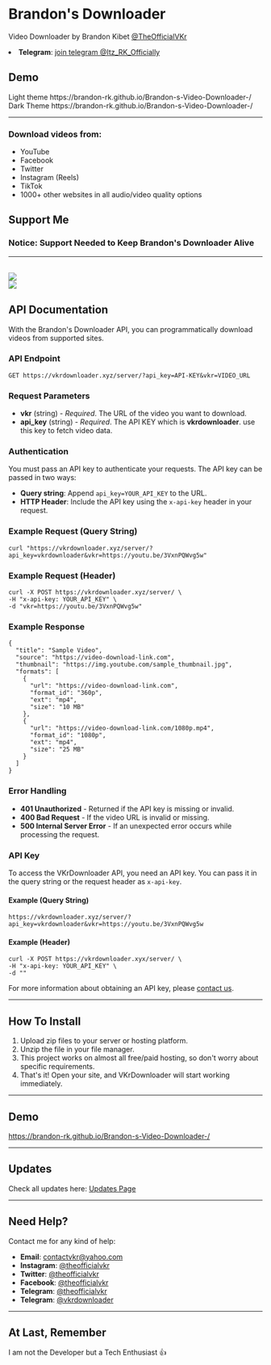 <h1>Brandon's Downloader</h1>
<p>
    Video Downloader by Brandon Kibet 
    <a href="https://instagram.com/theofficialvkr">@TheOfficialVKr</a> 
</p>
    <li><strong>Telegram</strong>: <a href="https://t.me/vkrdownloader">join telegram @Itz_RK_Officially</a></li>

 <h2>Demo</h2>   
 Light theme https://brandon-rk.github.io/Brandon-s-Video-Downloader-/
 <br>
 Dark Theme https://brandon-rk.github.io/Brandon-s-Video-Downloader-/
 <hr>

 
<p><h3>Download videos from:</h3></p>
<ul>
    <li>YouTube</li>
    <li>Facebook</li>
    <li>Twitter</li>
    <li>Instagram (Reels)</li>
    <li>TikTok</li>
    <li>1000+ other websites in all audio/video quality options</li>
</ul>



<h2>Support Me</h2>

### Notice: Support Needed to Keep Brandon's Downloader Alive

<hr>


<br>
<a href="https://www.paypal.com/ncp/payment/4C9YTYAMKYVZS">
    <img src="https://www.paypalobjects.com/images/Debit_Credit_APM.svg">
</a>
<br>
<a href="https://www.buymeacoffee.com/Itz RK">
    <img src="https://img.buymeacoffee.com/button-api/?text=Buy me a coffee&emoji=&slug=theofficialvkr&button_colour=BD5FFF&font_colour=ffffff&font_family=Cookie&outline_colour=000000&coffee_colour=FFDD00">
</a>


<h2>API Documentation</h2>

<p>With the Brandon's Downloader API, you can programmatically download videos from supported sites.</p>

<h3>API Endpoint</h3>
<pre><code>GET https://vkrdownloader.xyz/server/?api_key=API-KEY&vkr=VIDEO_URL</code></pre>

<h3>Request Parameters</h3>
<ul>
    <li><strong>vkr</strong> (string) - <em>Required</em>. The URL of the video you want to download.</li>
    <li><strong>api_key</strong> (string) - <em>Required</em>. The API KEY which is <b>vkrdownloader</b>. use this key to fetch video data.</li>
</ul>

<h3>Authentication</h3>
<p>You must pass an API key to authenticate your requests. The API key can be passed in two ways:</p>

<ul>
    <li><strong>Query string</strong>: Append <code>api_key=YOUR_API_KEY</code> to the URL.</li>
    <li><strong>HTTP Header</strong>: Include the API key using the <code>x-api-key</code> header in your request.</li>
</ul>

<h3>Example Request (Query String)</h3>
<pre><code>curl "https://vkrdownloader.xyz/server/?api_key=vkrdownloader&vkr=https://youtu.be/3VxnPQWvg5w"
</code></pre>

<h3>Example Request (Header)</h3>
<pre><code>curl -X POST https://vkrdownloader.xyz/server/ \
-H "x-api-key: YOUR_API_KEY" \
-d "vkr=https://youtu.be/3VxnPQWvg5w"
</code></pre>

<h3>Example Response</h3>
<pre><code>{
  "title": "Sample Video",
  "source": "https://video-download-link.com",
  "thumbnail": "https://img.youtube.com/sample_thumbnail.jpg",
  "formats": [
    {
      "url": "https://video-download-link.com",
      "format_id": "360p",
      "ext": "mp4",
      "size": "10 MB"
    },
    {
      "url": "https://video-download-link.com/1080p.mp4",
      "format_id": "1080p",
      "ext": "mp4",
      "size": "25 MB"
    }
  ]
}
</code></pre>

<h3>Error Handling</h3>
<ul>
    <li><strong>401 Unauthorized</strong> - Returned if the API key is missing or invalid.</li>
    <li><strong>400 Bad Request</strong> - If the video URL is invalid or missing.</li>
    <li><strong>500 Internal Server Error</strong> - If an unexpected error occurs while processing the request.</li>
</ul>

<h3>API Key</h3>
<p>To access the VKrDownloader API, you need an API key. You can pass it in the query string or the request header as <code>x-api-key</code>.</p>

<h4>Example (Query String)</h4>
<pre><code>https://vkrdownloader.xyz/server/?api_key=vkrdownloader&vkr=https://youtu.be/3VxnPQWvg5w</code></pre>

<h4>Example (Header)</h4>
<pre><code>curl -X POST https://vkrdownloader.xyx/server/ \
-H "x-api-key: YOUR_API_KEY" \
-d ""
</code></pre>

<p>For more information about obtaining an API key, please 
<a href="brandonkibet350@gmail.com">contact us</a>.</p>

<hr>

<h2>How To Install</h2>
<ol>
    <li>Upload zip files to your server or hosting platform.</li>
    <li>Unzip the file in your file manager.</li>
    <li>This project works on almost all free/paid hosting, so don't worry about specific requirements.</li>
    <li>That's it! Open your site, and VKrDownloader will start working immediately.</li>
</ol>

<hr>

<h2>Demo</h2>
<p><a href="https://brandon-rk.github.io/Brandon-s-Video-Downloader-/">https://brandon-rk.github.io/Brandon-s-Video-Downloader-/</a></p>

<hr>

<h2>Updates</h2>
<p>Check all updates here:  
<a href="https://github.com/theofficialvkr/VKRdownloader/blob/main/updates.md">Updates Page</a></p>

<hr>

<h2>Need Help?</h2>
<p>Contact me for any kind of help:</p>
<ul>
    <li><strong>Email</strong>: <a href="mailto:contactvkr@yahoo.com">contactvkr@yahoo.com</a></li>
    <li><strong>Instagram</strong>: <a href="https://instagram.com/theofficialvkr">@theofficialvkr</a></li>
    <li><strong>Twitter</strong>: <a href="https://twitter.com/theofficialvkr">@theofficialvkr</a></li>
    <li><strong>Facebook</strong>: <a href="https://facebook.com/theofficialvkr">@theofficialvkr</a></li>
    <li><strong>Telegram</strong>: <a href="https://t.me/theofficialvkr">@theofficialvkr</a></li>
        <li><strong>Telegram</strong>: <a href="https://t.me/vkrdownloader">@vkrdownloader</a></li>
</ul>

<hr>



<h2>At Last, Remember</h2>
<p>I am not the Developer but a Tech Enthusiast 👍</p>

